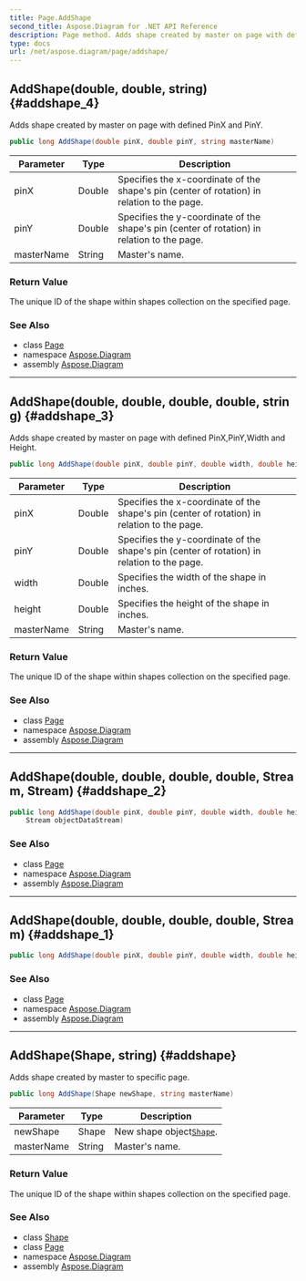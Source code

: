```yaml
---
title: Page.AddShape
second_title: Aspose.Diagram for .NET API Reference
description: Page method. Adds shape created by master on page with defined PinX and PinY
type: docs
url: /net/aspose.diagram/page/addshape/
---
```

## AddShape(double, double, string) {#addshape_4}

Adds shape created by master on page with defined PinX and PinY.

```csharp
public long AddShape(double pinX, double pinY, string masterName)
```

| Parameter | Type | Description |
| --- | --- | --- |
| pinX | Double | Specifies the x-coordinate of the shape's pin (center of rotation) in relation to the page. |
| pinY | Double | Specifies the y-coordinate of the shape's pin (center of rotation) in relation to the page. |
| masterName | String | Master's name. |

### Return Value

The unique ID of the shape within shapes collection on the specified page.

### See Also

* class [Page](../)
* namespace [Aspose.Diagram](../../page/)
* assembly [Aspose.Diagram](../../../)

---

## AddShape(double, double, double, double, string) {#addshape_3}

Adds shape created by master on page with defined PinX,PinY,Width and Height.

```csharp
public long AddShape(double pinX, double pinY, double width, double height, string masterName)
```

| Parameter | Type | Description |
| --- | --- | --- |
| pinX | Double | Specifies the x-coordinate of the shape's pin (center of rotation) in relation to the page. |
| pinY | Double | Specifies the y-coordinate of the shape's pin (center of rotation) in relation to the page. |
| width | Double | Specifies the width of the shape in inches. |
| height | Double | Specifies the height of the shape in inches. |
| masterName | String | Master's name. |

### Return Value

The unique ID of the shape within shapes collection on the specified page.

### See Also

* class [Page](../)
* namespace [Aspose.Diagram](../../page/)
* assembly [Aspose.Diagram](../../../)

---

## AddShape(double, double, double, double, Stream, Stream) {#addshape_2}

```csharp
public long AddShape(double pinX, double pinY, double width, double height, Stream imageStream, 
    Stream objectDataStream)
```

### See Also

* class [Page](../)
* namespace [Aspose.Diagram](../../page/)
* assembly [Aspose.Diagram](../../../)

---

## AddShape(double, double, double, double, Stream) {#addshape_1}

```csharp
public long AddShape(double pinX, double pinY, double width, double height, Stream stream)
```

### See Also

* class [Page](../)
* namespace [Aspose.Diagram](../../page/)
* assembly [Aspose.Diagram](../../../)

---

## AddShape(Shape, string) {#addshape}

Adds shape created by master to specific page.

```csharp
public long AddShape(Shape newShape, string masterName)
```

| Parameter | Type | Description |
| --- | --- | --- |
| newShape | Shape | New shape object[`Shape`](../../shape/). |
| masterName | String | Master's name. |

### Return Value

The unique ID of the shape within shapes collection on the specified page.

### See Also

* class [Shape](../../shape/)
* class [Page](../)
* namespace [Aspose.Diagram](../../page/)
* assembly [Aspose.Diagram](../../../)


